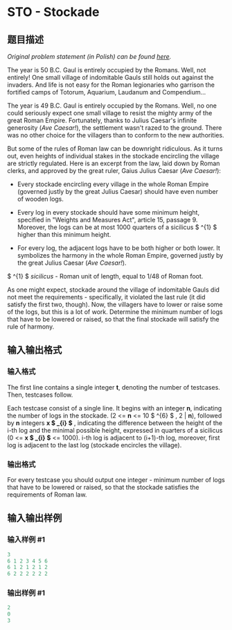 # STO - Stockade

## 题目描述

_Original problem statement (in Polish) can be found [here](https://pizza.natodia.net/static/tasks/2015/eliminations/palisada.pdf)._

The year is 50 B.C. Gaul is entirely occupied by the Romans. Well, not entirely! One small village of indomitable Gauls still holds out against the invaders. And life is not easy for the Roman legionaries who garrison the fortified camps of Totorum, Aquarium, Laudanum and Compendium...

The year is 49 B.C. Gaul is entirely occupied by the Romans. Well, no one could seriously expect one small village to resist the mighty army of the great Roman Empire. Fortunately, thanks to Julius Caesar's infinite generosity (_Ave Caesar!_), the settlement wasn't razed to the ground. There was no other choice for the villagers than to conform to the new authorities.

But some of the rules of Roman law can be downright ridiculous. As it turns out, even heights of individual stakes in the stockade encircling the village are strictly regulated. Here is an excerpt from the law, laid down by Roman clerks, and approved by the great ruler, Gaius Julius Caesar (_Ave Caesar!_):

- Every stockade encircling every village in the whole Roman Empire (governed justly by the great Julius Caesar) should have even number of wooden logs.

- Every log in every stockade should have some minimum height, specified in "Weights and Measures Act", article 15, passage 9. Moreover, the logs can be at most 1000 quarters of a sicilicus $ ^{1} $ higher than this minimum height.

- For every log, the adjacent logs have to be both higher or both lower. It symbolizes the harmony in the whole Roman Empire, governed justly by the great Julius Caesar (_Ave Caesar!_).

$ ^{1} $ _sicilicus_ - Roman unit of length, equal to 1/48 of Roman foot.

As one might expect, stockade around the village of indomitable Gauls did not meet the requirements - specifically, it violated the last rule (it did satisfy the first two, though). Now, the villagers have to lower or raise some of the logs, but this is a lot of work. Determine the minimum number of logs that have to be lowered or raised, so that the final stockade will satisfy the rule of harmony.

## 输入输出格式

### 输入格式

The first line contains a single integer **t**, denoting the number of testcases. Then, testcases follow.

Each testcase consist of a single line. It begins with an integer **n**, indicating the number of logs in the stockade. (2 <= **n** <= 10 $ ^{6} $ , 2 | **n**), followed by **n** integers **x $ _{i} $** , indicating the difference between the height of the i-th log and the minimal possible height, expressed in quarters of a sicilicus (0 <= **x $ _{i} $** <= 1000). i-th log is adjacent to (i+1)-th log, moreover, first log is adjacent to the last log (stockade encircles the village).

### 输出格式

For every testcase you should output one integer - minimum number of logs that have to be lowered or raised, so that the stockade satisfies the requirements of Roman law.

## 输入输出样例

### 输入样例 #1

```cpp
3
6 1 2 3 4 5 6
6 1 2 1 2 1 2
6 2 2 2 2 2 2
```


### 输出样例 #1

```cpp
2
0
3
```


